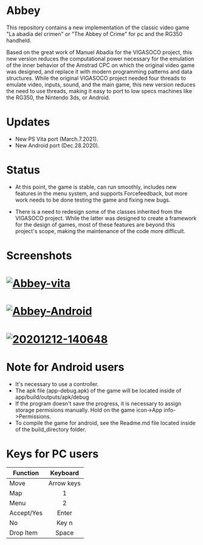 # Abbey

This repository contains a new implementation of the classic video game "La abadía del crimen" or "The Abbey of Crime" for pc and the RG350 handheld. 

Based on the great work of Manuel Abadía for the VIGASOCO project, this new version reduces the computational power necessary for the emulation of the inner behavior of the Amstrad CPC on which the original video game was designed, and replace it with modern programming patterns and data structures. While the original VIGASOCO project needed four threads to emulate video, inputs, sound, and the main game, this new version reduces the need to use threads, making it easy to port to low specs machines like the RG350, the Nintendo 3ds, or Android.

# Updates
* New PS Vita port (March.7.2021).
* New Android port (Dec.28.2020). 

# Status
* At this point, the game is stable, can run smoothly, includes new features in the menu system, and supports Forcefeedback, but more work needs to be done testing the game and fixing new bugs.

* There is a need to redesign some of the classes inherited from the VIGASOCO project. While the latter was designed to create a framework for the design of games, most of these features are beyond this project's scope, making the maintenance of the code more difficult.

# Screenshots
# <a href="https://ibb.co/Lkr9N8f"><img src="https://i.ibb.co/qyCmJdw/Abbey-vita.jpg" alt="Abbey-vita" border="0"></a>
# <a href="https://ibb.co/2KYmxMj"><img src="https://i.ibb.co/nk8Z91D/Abbey-Android.png" alt="Abbey-Android" border="0" /></a>
# <a href="https://ibb.co/8PGLLFJ"><img src="https://i.ibb.co/sscddLh/20201212-140648.jpg" alt="20201212-140648" border="0"></a>

# Note for Android users
* It's necessary to use a controller.
* The apk file (app-debug.apk) of the game will be located inside of app/build/outputs/apk/debug
* If the program doesn't save the progress, it is necessary to assign storage permisions manually. Hold on the game icon->App info->Permissions.
* To compile the game for android, see the Readme.md file located inside of the build_directory folder.

# Keys for PC users
| Function      | Keyboard      |
| ------------- |:-------------:|
| Move          | Arrow keys    |
| Map           | 1             |
| Menu          | 2             |
| Accept/Yes    | Enter         |
| No            | Key n         |
| Drop Item     | Space         |
